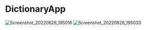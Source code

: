 # DictionaryApp

![Screenshot_20220626_195016](https://user-images.githubusercontent.com/87577579/175825517-7c300499-4f5d-40e7-84ee-99118027bbcd.png)
![Screenshot_20220626_195033](https://user-images.githubusercontent.com/87577579/175825522-6ef18a95-6304-4f0b-9454-23094d613f6d.png)
